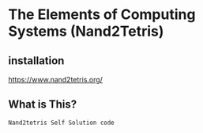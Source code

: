 # The Elements of Computing Systems (Nand2Tetris)

## installation

https://www.nand2tetris.org/

## What is This?

    Nand2tetris Self Solution code
